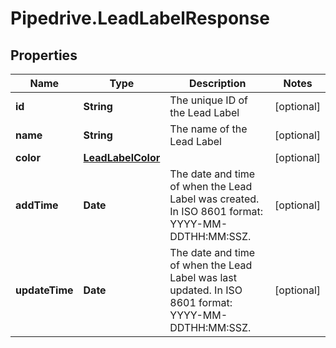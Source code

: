 # Pipedrive.LeadLabelResponse

## Properties

Name | Type | Description | Notes
------------ | ------------- | ------------- | -------------
**id** | **String** | The unique ID of the Lead Label | [optional] 
**name** | **String** | The name of the Lead Label | [optional] 
**color** | [**LeadLabelColor**](LeadLabelColor.md) |  | [optional] 
**addTime** | **Date** | The date and time of when the Lead Label was created. In ISO 8601 format: YYYY-MM-DDTHH:MM:SSZ. | [optional] 
**updateTime** | **Date** | The date and time of when the Lead Label was last updated. In ISO 8601 format: YYYY-MM-DDTHH:MM:SSZ. | [optional] 


